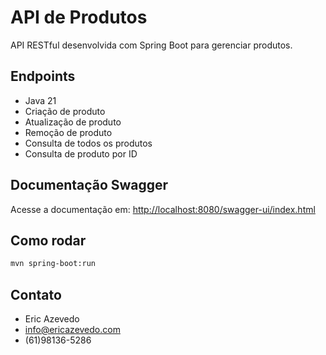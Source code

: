 # API de Produtos

API RESTful desenvolvida com Spring Boot para gerenciar produtos.

## Endpoints

- Java 21
- Criação de produto
- Atualização de produto
- Remoção de produto
- Consulta de todos os produtos
- Consulta de produto por ID

## Documentação Swagger

Acesse a documentação em: [http://localhost:8080/swagger-ui/index.html](http://localhost:8080/swagger-ui/index.html)

## Como rodar

```bash
mvn spring-boot:run
```

## Contato

- Eric Azevedo
- info@ericazevedo.com
- (61)98136-5286
